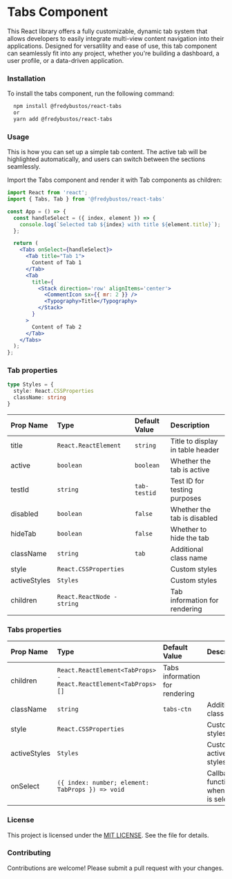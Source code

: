 # Tabs Component

This React library offers a fully customizable, dynamic tab system that allows developers to easily integrate multi-view content navigation into their applications. Designed for versatility and ease of use, this tab component can seamlessly fit into any project, whether you're building a dashboard, a user profile, or a data-driven application.


### Installation

To install the tabs component, run the following command:

```bash
  npm install @fredybustos/react-tabs
  or
  yarn add @fredybustos/react-tabs
```

### Usage

This is how you can set up a simple tab content. The active tab will be highlighted automatically, and users can switch between the sections seamlessly.

Import the Tabs component and render it with Tab components as children:

```jsx
import React from 'react';
import { Tabs, Tab } from '@fredybustos/react-tabs'

const App = () => {
  const handleSelect = ({ index, element }) => {
    console.log(`Selected tab ${index} with title ${element.title}`);
  };

  return (
    <Tabs onSelect={handleSelect}>
      <Tab title="Tab 1">
        Content of Tab 1
      </Tab>
      <Tab
        title={
          <Stack direction='row' alignItems='center'>
            <CommentIcon sx={{ mr: 2 }} />
            <Typography>Title</Typography>
          </Stack>
        }
      >
        Content of Tab 2
      </Tab>
    </Tabs>
  );
};
```

### Tab properties

```ts
type Styles = {
  style: React.CSSProperties
  className: string
}
```

|  Prop Name 	| Type  	|  Default Value 	| Description	|
|:-----------	|:-------	|:---------------	|:-------------	|
|  title 	    |   `React.ReactElement` | `string`	| Title to display in table header	|
|  active 	    |   `boolean` | `boolean`	| Whether the tab is active	|
|  testId 	    |   `string` | `tab-testid`	| 	Test ID for testing purposes	|
|  disabled 	    |   `boolean` | `false`	| 	Whether the tab is disabled	|
|  hideTab 	    |   `boolean` | `false`	| 	Whether to hide the tab	|
|  className 	    |   `string` | `tab`	| 	Additional class name	|
|  style 	    |   `React.CSSProperties` | 	| 	Custom styles	|
|  activeStyles 	    |   `Styles` | 	| 	Custom styles	|
|  children 	    |   `React.ReactNode - string` | 	| 	Tab information for rendering	|


### Tabs properties


|  Prop Name 	| Type  	|  Default Value 	| Description	|
|:-----------	|:-------	|:---------------	|:-------------	|
|  children 	| `React.ReactElement<TabProps> -	React.ReactElement<TabProps>[]`	| Tabs information for rendering	|
|  className 	    |   `string` | `tabs-ctn`	| Additional class name	|
|  style 	    |   `React.CSSProperties` | 	| Custom styles|
|  activeStyles 	    |   `Styles` | 	| Custom active styles|
|  onSelect 	    |   `({ index: number; element: TabProps }) => void` | 	| Callback function when a tab is selected|


### License

This project is licensed under the [MIT LICENSE](../../main/LICENSE). See the  file for details.

### Contributing

Contributions are welcome! Please submit a pull request with your changes.
